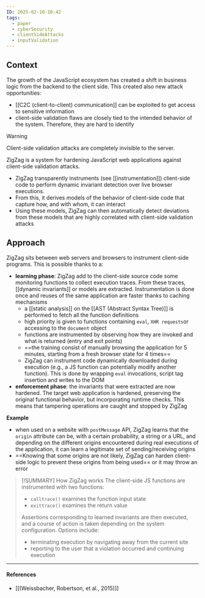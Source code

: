 ```yaml
---
ID: 2025-02-10-10:42
tags:
  - paper
  - cyberSecurity
  - clientSideAttacks
  - inputValidation
---
```

## Context

The growth of the JavaScript ecosystem has created a shift in business logic from the backend to the client side. This created also new attack opportunities:
- [[C2C (client-to-client) communication]] can be exploited to get access to sensitive information
- client-side validation flaws are closely tied to the intended behavior of the system. Therefore, they are hard to identify


> [!WARNING]
Client-side validation attacks are completely invisible to the server.

ZigZag is a system for hardening JavaScript web applications against client-side validation attacks.
- ZigZag transparently instruments (see [[instrumentation]]) client-side code to perform dynamic invariant detection over live browser executions. 
- From this, it derives models of the behavior of client-side code that capture how, and with whom, it can interact
- Using these models, ZigZag can then automatically detect deviations from these models that are highly correlated with client-side validation attacks
## Approach

ZigZag sits between web servers and browsers to instrument client-side programs. This is possible thanks to a:
- **learning phase**: ZigZag add to the client-side source code some monitoring functions to collect execution traces. From these traces, [[dynamic invariants]] or models are extracted. Instrumentation is done once and reuses of the same application are faster thanks to caching mechanisms
	- a [[static analysis]] on the [[AST (Abstract Syntax Tree)]] is performed to fetch all the function definitions
	- high priority is given to functions containing `eval`, `XHR requests`or accessing to the `document` object
	- functions are instrumented by observing how they are invoked and what is returned (entry and exit points)
	- ==the training consist of manually browsing the application for 5 minutes, starting from a fresh browser state for 4 times==
	- ZigZag can instrument code dynamically downloaded during execution (e.g., a JS function can potentially modify another function). This is done by wrapping `eval` invocations, script tag insertion and writes to the DOM
- **enforcement phase**: the invariants that were extracted are now hardened. The target web application is hardened, preserving the original functional behavior, but incorporating runtime checks. This means that tampering operations are caught and stopped by ZigZag

**Example**
- when used on a website with `postMessage` API, ZigZag learns that the `origin` attribute can be, with a certain probability, a string or a URL, and depending on the different origins encountered during real executions of the application, it can learn a legitimate set of sending/receiving origins
- ==Knowing that some origins are not likely, ZigZag can harden client-side logic to prevent these origins from being used== or it may throw an error


> [!SUMMARY] How ZigZag works
> The client-side JS functions are instrumented with two functions:
> - `calltrace()` examines the function input state
> - `exittrace()` examines the return value
>   
>  Assertions corresponding to learned invariants are then executed, and a course of action is taken depending on the system configuration. 
>  Options include:
>  - terminating execution by navigating away from the current site
>  - reporting to the user that a violation occurred and continuing execution


---
#### References
- [[(Weissbacher, Robertson, et al., 2015)]]
